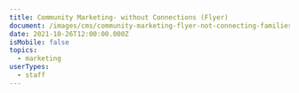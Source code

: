 ```yaml
---
title: Community Marketing- without Connections (Flyer)
document: /images/cms/community-marketing-flyer-not-connecting-families.png
date: 2021-10-26T12:00:00.000Z
isMobile: false
topics:
  - marketing
userTypes:
  - staff
---
```

